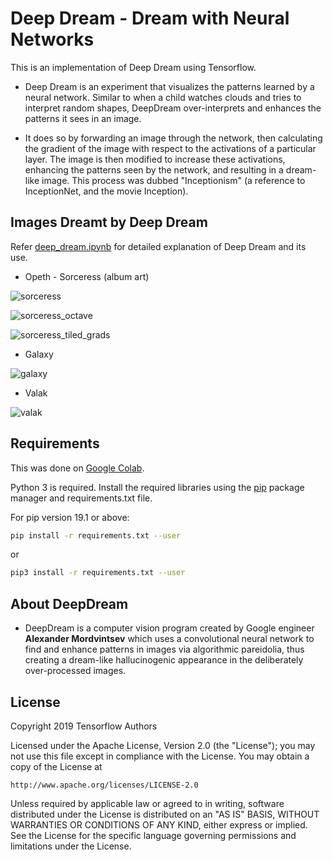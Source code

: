 # Deep Dream - Dream with Neural Networks

This is an implementation of Deep Dream using Tensorflow. 

* Deep Dream is an experiment that visualizes the patterns learned by a neural network. Similar to when a child watches clouds and tries to interpret random shapes, DeepDream over-interprets and enhances the patterns it sees in an image.

* It does so by forwarding an image through the network, then calculating the gradient of the image with respect to the activations of a particular layer. The image is then modified to increase these activations, enhancing the patterns seen by the network, and resulting in a dream-like image. This process was dubbed "Inceptionism" (a reference to InceptionNet, and the movie Inception).

## Images Dreamt by Deep Dream

Refer [deep_dream.ipynb](deep_dream.ipynb) for detailed explanation of Deep Dream and its use.

* Opeth - Sorceress (album art)

![sorceress](images/sorceress_dd1.png)

![sorceress_octave](images/sorceress_dd2.png)

![sorceress_tiled_grads](images/sorceress_dd3.png)

* Galaxy

![galaxy](images/galaxy_dd.png)

* Valak

![valak](images/valak_dd.png)

## Requirements

This was done on [Google Colab](www.colab.research.google.com).

Python 3 is required. Install the required libraries using the [pip](https://pip.pypa.io/en/stable/) package manager and requirements.txt file.

For pip version 19.1 or above:

~~~bash
pip install -r requirements.txt --user
~~~

or

~~~bash
pip3 install -r requirements.txt --user
~~~

## About DeepDream

* DeepDream is a computer vision program created by Google engineer **Alexander Mordvintsev** which uses a convolutional neural network to find and enhance patterns in images via algorithmic pareidolia, thus creating a dream-like hallucinogenic appearance in the deliberately over-processed images.

## License

Copyright 2019 Tensorflow Authors

Licensed under the Apache License, Version 2.0 (the "License");
you may not use this file except in compliance with the License.
You may obtain a copy of the License at

    http://www.apache.org/licenses/LICENSE-2.0

Unless required by applicable law or agreed to in writing, software
distributed under the License is distributed on an "AS IS" BASIS,
WITHOUT WARRANTIES OR CONDITIONS OF ANY KIND, either express or implied.
See the License for the specific language governing permissions and
limitations under the License.